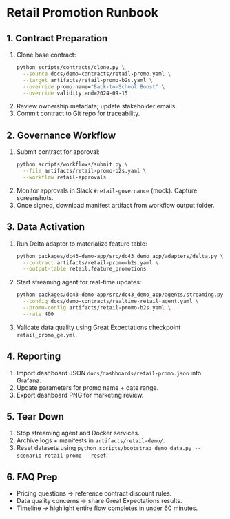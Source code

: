 # Retail Promotion Runbook

## 1. Contract Preparation
1. Clone base contract:
   ```bash
   python scripts/contracts/clone.py \
     --source docs/demo-contracts/retail-promo.yaml \
     --target artifacts/retail-promo-b2s.yaml \
     --override promo.name="Back-to-School Boost" \
     --override validity.end=2024-09-15
   ```
2. Review ownership metadata; update stakeholder emails.
3. Commit contract to Git repo for traceability.

## 2. Governance Workflow
1. Submit contract for approval:
   ```bash
   python scripts/workflows/submit.py \
     --file artifacts/retail-promo-b2s.yaml \
     --workflow retail-approvals
   ```
2. Monitor approvals in Slack `#retail-governance` (mock). Capture screenshots.
3. Once signed, download manifest artifact from workflow output folder.

## 3. Data Activation
1. Run Delta adapter to materialize feature table:
   ```bash
   python packages/dc43-demo-app/src/dc43_demo_app/adapters/delta.py \
     --contract artifacts/retail-promo-b2s.yaml \
     --output-table retail.feature_promotions
   ```
2. Start streaming agent for real-time updates:
   ```bash
   python packages/dc43-demo-app/src/dc43_demo_app/agents/streaming.py \
     --config docs/demo-contracts/realtime-retail-agent.yaml \
     --promo-config artifacts/retail-promo-b2s.yaml \
     --rate 400
   ```
3. Validate data quality using Great Expectations checkpoint `retail_promo_ge.yml`.

## 4. Reporting
1. Import dashboard JSON `docs/dashboards/retail-promo.json` into Grafana.
2. Update parameters for promo name + date range.
3. Export dashboard PNG for marketing review.

## 5. Tear Down
1. Stop streaming agent and Docker services.
2. Archive logs + manifests in `artifacts/retail-demo/`.
3. Reset datasets using `python scripts/bootstrap_demo_data.py --scenario retail-promo --reset`.

## 6. FAQ Prep
- Pricing questions → reference contract discount rules.
- Data quality concerns → share Great Expectations results.
- Timeline → highlight entire flow completes in under 60 minutes.
